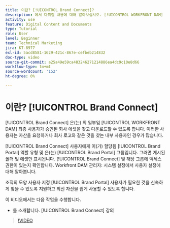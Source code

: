 ```yaml
---
title: 이란? [!UICONTROL Brand Connect]?
description: 에서 다뤄질 내용에 대해 알아보십시오. [!UICONTROL WORKFRONT DAM] 관리자, 3부 Brand Connect 사용자 지정 과정.
activity: use
feature: Digital Content and Documents
type: Tutorial
role: User
level: Beginner
team: Technical Marketing
jira: KT-8977
exl-id: 5acd8581-1629-421c-867e-cefbeb214832
doc-type: video
source-git-commit: a25a49e59ca483246271214886ea4dc9c10e8d66
workflow-type: tm+mt
source-wordcount: '152'
ht-degree: 0%

---
```


# 이란? [!UICONTROL Brand Connect]

[!UICONTROL Brand Connect] 은(는) 의 일부임 [!UICONTROL WORKFRONT DAM] 최종 사용자가 승인된 회사 에셋을 찾고 다운로드할 수 있도록 합니다. 이러한 사용자는 자산을 요청하거나 회사 로고와 같은 것을 찾는 내부 사용자인 경우가 많습니다.

[!UICONTROL Brand Connect] 사용자에게 이(가) 할당됨 [!UICONTROL Brand Portal] 역할 유형 및 은(는) [!UICONTROL Brand Portal] 그룹입니다. 그러면 게시된 폴더 및 에셋만 표시됩니다. [!UICONTROL Brand Connect] 및 해당 그룹에 액세스 권한이 있는지 확인합니다. Workfront DAM 관리자: 시스템 설정에서 사용자 설정에 대해 알아봅니다.

<!-- Need the cross-reference link to other LP, mentioned above -->

조직의 모양 사용자 지정 [!UICONTROL Brand Portal] 사용자가 필요한 것을 신속하게 찾을 수 있도록 지원하고 최신 자산을 쉽게 사용할 수 있도록 합니다.

이 비디오에서는 다음 작업을 수행합니다.

* 를 소개합니다. [!UICONTROL Brand Connect] 강의

>[!VIDEO](https://video.tv.adobe.com/v/335240/?quality=12&learn=on)

<!-- Learn more graphic and link to article, below
* Workfront DAM within Workfront
 -->
